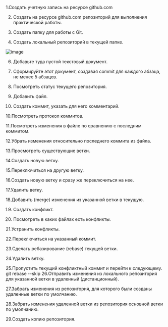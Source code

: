 1.Создать учетную запись на ресурсе github.com 

2. Создать на ресурсе github.com репозиторий для выполнения практической работы.
 
3. Создать папку для работы с Git.

4. Создать локальный репозиторий в текущей папке.
 
![image](https://github.com/Wasdsss/git_command/assets/153349101/60eae642-388f-4bcd-8f94-076cfe861807)

6. Добавьте туда пустой текстовый документ. 



7. Сформируйте этот документ, создавая commit для каждого абзаца, не менее 5 абзацев. 



9. Посмотреть статус текущего репозитория. 
 
10. Добавить файл. 
 
11. Создать коммит, указать для него комментарий. 
 
10.Посмотреть протокол коммитов. 
 
11.Посмотреть изменения в файле по сравнению с последним коммитом. 
 
12.Убрать изменения относительно последнего коммита из файла. 
 
13.Просмотреть существующие ветки. 
 
14.Создать новую ветку. 
 
15.Переключиться на другую ветку. 
 
16.Создать новую ветку и сразу же переключиться на нее. 
 
17.Удалить ветку. 
 
18.Добавить (merge) изменения из указанной ветки в текущую. 
 
19. Создать конфликт. 
 
20. Посмотреть в каких файлах есть конфликты. 
 
21.Устранить конфликты. 
 
22.Переключиться на указанный коммит. 
 
23.Сделать ребазирование (rebase) текущей ветки. 
 
24.Удалить ветку. 
 
25.Пропустить текущий конфликтный коммит и перейти к следующему. 
git rebase --skip
26.Отправить изменения из локального репозитория для указанной ветки в удаленный (дистанционный). 
 
27.Забрать изменения из репозитория, для которого были созданы удаленные ветки по умолчанию. 
 
28.Забрать изменения удаленной ветки из репозитория основной ветки по умолчанию. 
 
29.Создать копию репозитория.
 
